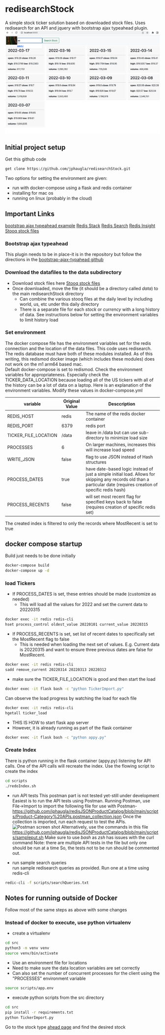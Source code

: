 # redisearchStock
A simple stock ticker solution based on downloaded stock files.  Uses redisearch for an API and jquery with bootstrap ajax typeahead plugin.
![](src/static/typeaheadStocks.png)
## Initial project setup
Get this github code
```bash 
get clone https://github.com/jphaugla/redisearchStock.git
```
Two options for setting the environment are given:  
  * run with docker-compose using a flask and redis container
  * installing for mac os
  * running on linux (probably in the cloud)

## Important Links
[bootstrap ajax typeahead example](https://github.com/biggora/bootstrap-ajax-typeahead)
[Redis Stack](https://redis.com/blog/introducing-redis-stack/)
[Redis Search](https://redis.io/docs/stack/search/)
[Redis Insight](https://redis.io/docs/stack/insight/)
[Stooq stock files](https://stooq.com/db/h/)


### Bootstrap ajax typeahead
This plugin needs to be in place-it is in the repository but follow the directions in the [bootstrap-ajax-typahead github](https://github.com/biggora/bootstrap-ajax-typeahead)

### Download the datafiles to the data subdirectory
* Download stock files here
 [Stooq stock files](https://stooq.com/db/h/)
* Once downloaded, move the file (it should be a directory called *data*) to the main redisearchStock directory
  * Can combine the various stooq files at the daily level by including world, us, etc under this daily directory
  * There is a separate file for each *stock* or *currency* with a long history of data.  See instructions below for setting the environment variables to limit history load
  

### Set environment

The docker compose file has the environment variables set for the redis connection and the location of the data files.
This code uses redisearch.  The redis database must have both of these modules installed.
As of this writing, this redismod docker image (which includes these modules) does not work on the m1 arm64 based mac.  
Default docker-compose is set to redismod.  Check the environment variables for appropriateness. Especially check the TICKER_DATA_LOCATION because loading all of 
the US tickers with all of the history can be a lot of data on a laptop.  Here is an explanation of the environment variables.
Modify these values in docker-compose.yml

| variable             | Original Value | Desccription                                                                                                                                                            |
|----------------------|----------------|-------------------------------------------------------------------------------------------------------------------------------------------------------------------------|
| REDIS_HOST           | redis          | The name of the redis docker container                                                                                                                                  |
| REDIS_PORT           | 6379           | redis port                                                                                                                                                              |
| TICKER_FILE_LOCATION | /data          | leave in /data but can use sub-directory to minimize load size                                                                                                          | 
| PROCESSES            | 6              | On larger machines, increases this will increase load speed                                                                                                             |
| WRITE_JSON           | false          | flag to use JSON instead of Hash structures                                                                                                                    |
| PROCESS_DATES        | true           | have date-based logic instead of just a simple initial load.  Allows for <br/> skipping any records old than a particular date (requires creation of specific redis hash) |   
| PROCESS_RECENTS      | false          | will set most recent flag for specified keys back to false    (requires creation of specific redis set)                                                             |

The created index is filtered to only the records where MostRecent is set to true

## docker compose startup
Build just needs to be done initially
```bash
docker-compose build
docker-compose up -d 
```


### load Tickers
* If PROCESS_DATES is set, these entries should be made (customize as needed)
  * This will load all the values for 2022 and set the current data to 20220315
```bash
docker exec -it redis redis-cli 
hset process_control oldest_value 20220101 current_value 20220315 
```
* If PROCESS_RECENTS is set, set list of recent dates to specifically set the MostRecent flag to false
  * This is needed when loading the next set of values.  E.g.  Current data is 20220315 and want to ensure three previous dates are false for MostRecent.  
```bash
docker exec -it redis redis-cli
sadd remove_current 20220314 20220313 20220312 
```
* make sure the TICKER_FILE_LOCATION is good and then start the load
```bash
docker exec -it flask bash -c "python TickerImport.py"
```

Can observe the load progress by watching the load for each file
```bash
docker exec -it redis redis-cli 
hgetall ticker_load
```
  * THIS IS HOW to start flask app server
  * However, it is already running as part of the flask container
 ```bash
docker exec -it flask bash -c "python appy.py"
 ```
### Create Index
There is python running in the flask container (appy.py) listening for API calls.  One of the API calls will recreate the index.  Use the flowing script to create the index
```bash
cd scripts
./redoIndex.sh
```
  * run API tests
This postman part is not tested yet-still under development
Easiest is to run the API tests using Postman.  Running Postman, use File->Import to import
the following file for use with Postman-https://github.com/jphaugla/redisJSONProductCatalog/blob/main/scripts/Product-Category%20APIs.postman_collection.json
Once the collection is imported, run each request to test the APIs.
![Postman screen shot](images/postman-collection.png)
Alternatively, use the commands in this file https://github.com/jphaugla/redisJSONProductCatalog/blob/main/scripts/sampleput.sh
Make sure to use *bash* as *zsh* has issues with the curl command 
Note:  there are multiple API tests in the file but only one should be run at a time
So, the tests not to be run should be commented out.  

  * run sample search queries   
run sample redisearch queries as provided.  Run one at a time using redis-cli

```bash
redic-cli -f scripts/searchQueries.txt
```

##  Notes for running outside of Docker
Follow most of the same steps as above with some changes

### Instead of docker to execute, use python virtualenv
  * create a virtualenv
```bash
cd src
python3 -m venv venv
source venv/bin/activate
```
   * Use an environment file for locations
   * Need to make sure the data location variables are set correctly
   * Can also set the number of concurrent processes for the client using the "PROCESSES" environment variable

```bash
source scripts/app.env
```
  * execute python scripts from the src directory
```bash
cd src
pip install -r requirements.txt
python TickerImport.py
```
Go to the stock type [ahead page](http://localhost:5000) and find the desired stock